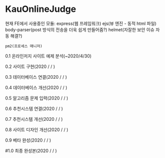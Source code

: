 # KauOnlineJudge

현재 FE에서 사용중인 모듈:
    express(웹 프레임워크)
    ejs(뷰 엔진 - 동적 html 파일)
    body-parser(post 방식의 전송을 더욱 쉽게 만들어줌?)
    helmet(자잘한 보안 이슈 자동 해결?)

    pm2(프로세스 매니저)






0.1 온라인저지 사이트 예제 분석(~2020/4/30)

0.2 사이트 구현(2020 / / )

0.3 데이터베이스 연결(2020 / / )

0.4 데이터베이스 개선(2020 / / )

0.5 알고리즘 문제 입력(2020 / / )

0.6 추천시스템 연결(2020 / / )

0.7 추천시스템 개선(2020 / / )

0.8 사이트 디자인 개선(2020 / / )

0.9 베타 완성(2020 / / )


#1.0 최종 완성본(2020 / / )
